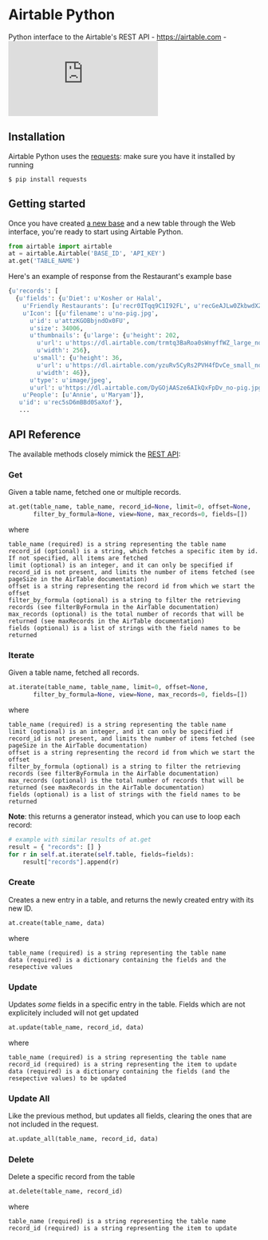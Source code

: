 # Airtable Python

Python interface to the Airtable's REST API - https://airtable.com - [![Build Status](https://travis-ci.org/josephbestjames/airtable.py)](https://travis-ci.org/josephbestjames/airtable.py)

## Installation

Airtable Python uses the [requests](http://docs.python-requests.org/): make sure you have it installed by running

    $ pip install requests

## Getting started

Once you have created [a new base](https://support.airtable.com/hc/en-us/articles/202576419-Introduction-to-Airtable-bases) and a new table through the Web interface, you're ready to start using Airtable Python.

```python
from airtable import airtable
at = airtable.Airtable('BASE_ID', 'API_KEY')
at.get('TABLE_NAME')
```

Here's an example of response from the Restaurant's example base
```python
{u'records': [
  {u'fields': {u'Diet': u'Kosher or Halal',
    u'Friendly Restaurants': [u'recr0ITqq9C1I92FL', u'recGeAJLw0ZkbwdXZ'],
    u'Icon': [{u'filename': u'no-pig.jpg',
      u'id': u'attzKGOBbjndOx0FU',
      u'size': 34006,
      u'thumbnails': {u'large': {u'height': 202,
        u'url': u'https://dl.airtable.com/trmtq3BaRoa0sWnyffWZ_large_no-pig.jpg',
        u'width': 256},
       u'small': {u'height': 36,
        u'url': u'https://dl.airtable.com/yzuRv5CyRs2PVH4fDvCe_small_no-pig.jpg',
        u'width': 46}},
      u'type': u'image/jpeg',
      u'url': u'https://dl.airtable.com/DyGOjAASze6AIkQxFpDv_no-pig.jpg'}],
    u'People': [u'Annie', u'Maryam']},
   u'id': u'rec5sD6mBBd0SaXof'},
   ...
```

## API Reference

The available methods closely mimick the [REST API](https://airtable.com/api):

### Get
Given a table name, fetched one or multiple records.
```python
at.get(table_name, table_name, record_id=None, limit=0, offset=None,
       filter_by_formula=None, view=None, max_records=0, fields=[])
```
where
```
table_name (required) is a string representing the table name
record_id (optional) is a string, which fetches a specific item by id. If not specified, all items are fetched
limit (optional) is an integer, and it can only be specified if record_id is not present, and limits the number of items fetched (see pageSize in the AirTable documentation)
offset is a string representing the record id from which we start the offset
filter_by_formula (optional) is a string to filter the retrieving records (see filterByFormula in the AirTable documentation)
max_records (optional) is the total number of records that will be returned (see maxRecords in the AirTable documentation)
fields (optional) is a list of strings with the field names to be returned
```



### Iterate

Given a table name, fetched all records.

```python
at.iterate(table_name, table_name, limit=0, offset=None,
       filter_by_formula=None, view=None, max_records=0, fields=[])
```

where

```
table_name (required) is a string representing the table name
limit (optional) is an integer, and it can only be specified if record_id is not present, and limits the number of items fetched (see pageSize in the AirTable documentation)
offset is a string representing the record id from which we start the offset
filter_by_formula (optional) is a string to filter the retrieving records (see filterByFormula in the AirTable documentation)
max_records (optional) is the total number of records that will be returned (see maxRecords in the AirTable documentation)
fields (optional) is a list of strings with the field names to be returned
```

**Note**: this returns a generator instead, which you can use to loop each record:

```python
# example with similar results of at.get
result = { "records": [] }
for r in self.at.iterate(self.table, fields=fields):
    result["records"].append(r)
```

### Create

Creates a new entry in a table, and returns the newly created entry with its new ID.
```python
at.create(table_name, data)
```
where
```
table_name (required) is a string representing the table name
data (required) is a dictionary containing the fields and the resepective values
```

### Update
Updates *some* fields in a specific entry in the table. Fields which are not explicitely included will not get updated
```python
at.update(table_name, record_id, data)
```
where
```
table_name (required) is a string representing the table name
record_id (required) is a string representing the item to update
data (required) is a dictionary containing the fields (and the resepective values) to be updated
```

### Update All
Like the previous method, but updates all fields, clearing the ones that are not included in the request.
```python
at.update_all(table_name, record_id, data)
```

### Delete
Delete a specific record from the table
```python
at.delete(table_name, record_id)
```
where
```
table_name (required) is a string representing the table name
record_id (required) is a string representing the item to update
```
